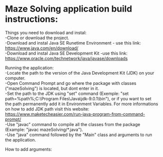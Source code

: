 # Maze Solving application build instructions:  
  
Things you need to download and instal:  
-Clone or download the project.  
-Download and instal Java SE Runetime Environment - use this link: https://www.java.com/en/download/  
-Download and instal Java SE Development Kit -use this link: https://www.oracle.com/technetwork/java/javase/downloads  
  
Running the application:  
-Locate the path to the version of the Java Development Kit (JDK) on your computer.  
-Open Command Prompt and go where the package with classes ("mazeSolving") is located, but dont enter in it.   
-Set the path to the JDK using "set" command (Exemple: "set path=%path%;C:\Program Files\Java\jdk-9.0.1\bin"), or if you want to set the path permanently add it in Environment Variables. For more informations on how to add JDK path visit this website:
https://www.maketecheasier.com/run-java-program-from-command-prompt/  
-Use "javac" command to compile all the classes from the package (Example: "javac mazeSolving/*.java").    
-Use "java" command followed by the "Main" class and arguments to run the application.  

How to add arguments:
